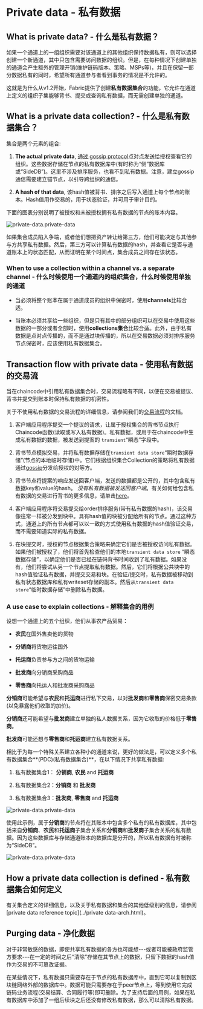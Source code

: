 # Private data - 私有数据

## What is private data? - 什么是私有数据？

如果一个通道上的一组组织需要对该通道上的其他组织保持数据私有，则可以选择创建一个新通道，其中只包含需要访问数据的组织。但是，在每种情况下创建单独的通道会产生额外的管理开销(维护链码版本、策略、MSPs等)，并且在保留一部分数据私有的同时，希望所有通道参与者看到事务的情况是不允许的。

这就是为什么从v1.2开始，Fabric提供了创建**私有数据集合**的功能，它允许在通道上定义的组织子集能够背书、提交或查询私有数据，而无需创建单独的通道。

## What is a private data collection? - 什么是私有数据集合？

集合是两个元素的组合:

1. **The actual private data**,  [通过 gossip protocol](../gossip.html)点对点发送给授权查看它的组织。这些数据存储在节点的私有数据库中(有时称为“侧”数据库或“SideDB”)。这里不涉及排序服务，也看不到私有数据。注意，建立gossip通信需要建立锚节点，以引导跨组织的通信。

2. **A hash of that data**, 该hash值被背书、排序之后写入通道上每个节点的账本。Hash值用作交易的，用于状态验证，并可用于审计目的。

下面的图表分别说明了被授权和未被授权拥有私有数据的节点的账本内容。

![private-data.private-data](./PrivateDataConcept-2.png)

如果集合成员陷入争端，或者他们想把资产转让给第三方，他们可能决定与其他参与方共享私有数据。然后，第三方可以计算私有数据的hash，并查看它是否与通道账本上的状态匹配，从而证明在某个时间点，集合成员之间存在该状态。

### When to use a collection within a channel vs. a separate channel - 什么时候使用一个通道内的组织集合，什么时候使用单独的通道

* 当必须将整个账本在属于通道成员的组织中保密时，使用**channels**比较合适。

* 当账本必须共享给一些组织，但是只有其中的部分组织可以在交易中使用这些数据的一部分或者全部时，使用**collections集合**比较合适。此外，由于私有数据是点对点传播的，而不是通过块传播的，所以在交易数据必须对排序服务节点保密时，应该使用私有数据集合。

## Transaction flow with private data - 使用私有数据的交易流

当在chaincode中引用私有数据集合时，交易流程略有不同，以便在交易被提议、背书并提交到账本时保持私有数据的机密性。

关于不使用私有数据的交易流程的详细信息，请参阅我们的[交易流程](../txflow.html)的文档。

1. 客户端应用程序提交一个提议的请求，让属于授权集合的背书节点执行Chaincode函数(读取或写入私有数据)。私有数据，或用于在chaincode中生成私有数据的数据，被发送到提案的 `transient`“瞬态”字段中。

2. 背书节点模拟交易，并将私有数据存储在`transient data store`“瞬时数据存储”(节点的本地临时存储)中。它们根据组织集合Collection的策略将私有数据通过[gossip](../gossip.html)分发给授权的对等方。

3. 背书节点将提案的响应发送回客户端，发送的数据都是公开的，其中包含私有数据key和value的hash。 *没有私有数据被发送回客户端*。有关如何给包含私有数据的交易进行背书的更多信息，请单击[here](../private-data-arch.html#endorsement)。

4. 客户端应用程序将交易提交给order排序服务(带有私有数据的hash)，该交易像往常一样被分发到块中。具有hash值的块被分配给所有的节点。通过这种方式，通道上的所有节点都可以以一致的方式使用私有数据的hash值验证交易，而不需要知道实际的私有数据。

5. 在块提交时，授权的节点根据集合策略来确定它们是否被授权访问私有数据。如果他们被授权了，他们将首先检查他们的本地`transient data store` “瞬态数据存储”，以确定他们是否已经在链码背书时间收到了私有数据。如果没有，他们将尝试从另一个节点提取私有数据。然后，它们将根据公共块中的hash值验证私有数据，并提交交易和块。在验证/提交时，私有数据被移动到私有状态数据库和私有writeset存储的副本。然后从`transient data store`“临时数据存储”中删除私有数据。

### A use case to explain collections - 解释集合的用例

设想一个通道上的五个组织，他们从事农产品贸易：

* **农民**在国外售卖他的货物

* **分销商**将货物运往国外

* **托运商**负责参与方之间的货物运输

* **批发商**向分销商采购商品

* **零售商**向托运人和批发商采购商品

**分销商**可能希望与**农民**和**托运商**进行私下交易，以对**批发商**和**零售商**保密交易条款(以免暴露他们收取的加价)。

**分销商**还可能希望与**批发商**建立单独的私人数据关系，因为它收取的价格低于**零售商**。

**批发商**可能还想与**零售商**和**托运商**建立私有数据关系。

相比于为每一个特殊关系建立各种小的通道来说，更好的做法是，可以定义多个私有数据集合**(PDC)(私有数据集合)**，在以下情况下共享私有数据:

1. 私有数据集合1： **分销商**, **农民** and **托运商**

2. 私有数据集合2：**分销商** 和 **批发商**

3. 私有数据集合3：**批发商**, **零售商** and **托运商**

![private-data.private-data](./PrivateDataConcept-1.png)

使用此示例，属于**分销商**的节点将在其账本中包含多个私有的私有数据库，其中包括来自**分销商**、**农民**和**托运商**子集合关系和**分销商**和**批发商**子集合关系的私有数据。因为这些数据库与存储通道账本的数据库是分开的，所以私有数据有时被称为“SideDB”。

![private-data.private-data](./PrivateDataConcept-3.png)

## How a private data collection is defined - 私有数据集合如何定义

有关集合定义的详细信息，以及关于私有数据和集合的其他低级别的信息，请参阅[private data reference topic](../private data-arch.html)。

## Purging data - 净化数据

对于非常敏感的数据，即使共享私有数据的各方也可能想---或者可能被政府监管方要求---在一定的时间之后“清除”存储在其节点上的数据，只留下数据的hash值作为交易的不可篡改证据。

在某些情况下，私有数据只需要存在于节点的私有数据库中，直到它可以复制到区块链网络外部的数据库中。数据可能只需要存在于peer节点上，等到使用它完成链码业务流程(交易结算、合同履行等)即可删除。为了支持后面的用例，如果在私有数据库中添加了一组后续块之后还没有修改私有数据，那么可以清除私有数据。

<!--- Licensed under Creative Commons Attribution 4.0 International License
https://creativecommons.org/licenses/by/4.0/ -->
